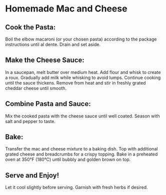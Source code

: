 # Homemade Mac and Cheese

## Cook the Pasta:
Boil the elbow macaroni (or your chosen pasta) according to the package instructions until al dente. Drain and set aside.

## Make the Cheese Sauce:
In a saucepan, melt butter over medium heat.
Add flour and whisk to create a roux.
Gradually add milk while whisking to avoid lumps.
Continue cooking until the sauce thickens.
Remove from heat and stir in freshly grated cheddar cheese until smooth.

## Combine Pasta and Sauce:
Mix the cooked pasta with the cheese sauce until well coated.
Season with salt and pepper to taste.

## Bake:
Transfer the mac and cheese mixture to a baking dish.
Top with additional grated cheese and breadcrumbs for a crispy topping.
Bake in a preheated oven at 350°F (180°C) until bubbly and golden brown on top.

## Serve and Enjoy!
Let it cool slightly before serving.
Garnish with fresh herbs if desired.
